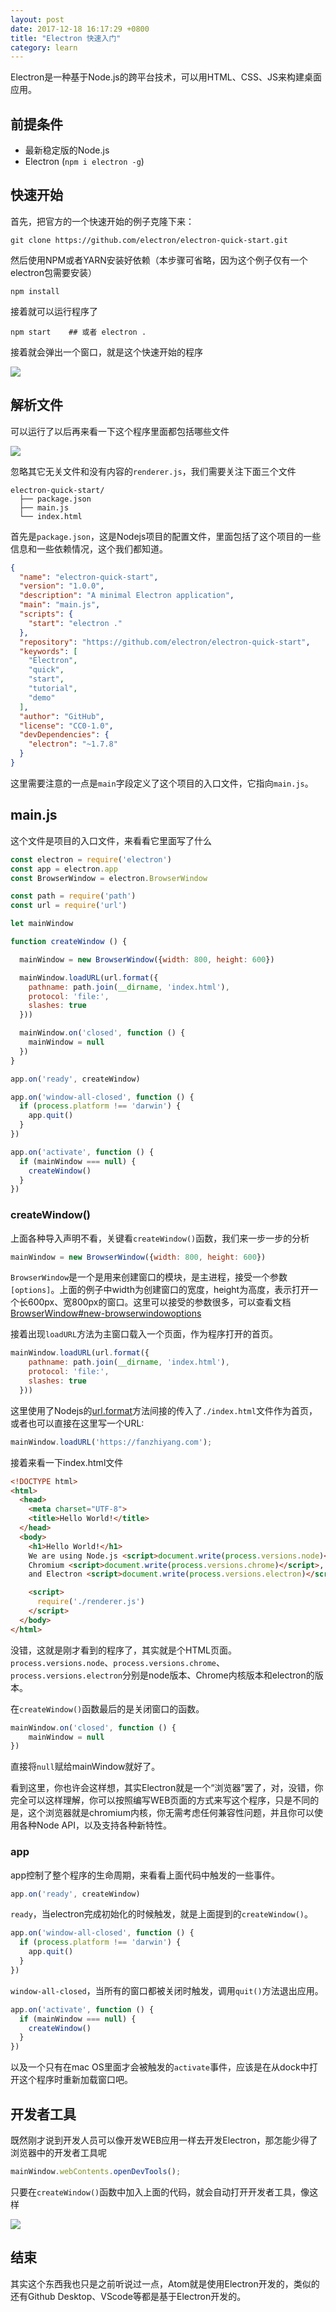 ```yaml
---
layout: post
date: 2017-12-18 16:17:29 +0800
title: "Electron 快速入门"
category: learn
---
```


Electron是一种基于Node.js的跨平台技术，可以用HTML、CSS、JS来构建桌面应用。

## 前提条件

- 最新稳定版的Node.js
- Electron (`npm i electron -g`)

## 快速开始

首先，把官方的一个快速开始的例子克隆下来：

```
git clone https://github.com/electron/electron-quick-start.git
```

然后使用NPM或者YARN安装好依赖（本步骤可省略，因为这个例子仅有一个electron包需要安装）

```
npm install
```

接着就可以运行程序了

```
npm start    ## 或者 electron .
```

接着就会弹出一个窗口，就是这个快速开始的程序

![](/pics/2017/12/1801.png)

## 解析文件

可以运行了以后再来看一下这个程序里面都包括哪些文件

![](/pics/2017/12/1802.png)

忽略其它无关文件和没有内容的`renderer.js`，我们需要关注下面三个文件

```
electron-quick-start/
  ├── package.json
  ├── main.js
  └── index.html
```

首先是`package.json`，这是Nodejs项目的配置文件，里面包括了这个项目的一些信息和一些依赖情况，这个我们都知道。

```json
{
  "name": "electron-quick-start",
  "version": "1.0.0",
  "description": "A minimal Electron application",
  "main": "main.js",
  "scripts": {
    "start": "electron ."
  },
  "repository": "https://github.com/electron/electron-quick-start",
  "keywords": [
    "Electron",
    "quick",
    "start",
    "tutorial",
    "demo"
  ],
  "author": "GitHub",
  "license": "CC0-1.0",
  "devDependencies": {
    "electron": "~1.7.8"
  }
}
```

这里需要注意的一点是`main`字段定义了这个项目的入口文件，它指向`main.js`。

## main.js

这个文件是项目的入口文件，来看看它里面写了什么

```js
const electron = require('electron')
const app = electron.app
const BrowserWindow = electron.BrowserWindow

const path = require('path')
const url = require('url')

let mainWindow

function createWindow () {

  mainWindow = new BrowserWindow({width: 800, height: 600})

  mainWindow.loadURL(url.format({
    pathname: path.join(__dirname, 'index.html'),
    protocol: 'file:',
    slashes: true
  }))

  mainWindow.on('closed', function () {
    mainWindow = null
  })
}

app.on('ready', createWindow)

app.on('window-all-closed', function () {
  if (process.platform !== 'darwin') {
    app.quit()
  }
})

app.on('activate', function () {
  if (mainWindow === null) {
    createWindow()
  }
})
```

### createWindow()

上面各种导入声明不看，关键看`createWindow()`函数，我们来一步一步的分析

```js
mainWindow = new BrowserWindow({width: 800, height: 600})
```

`BrowserWindow`是一个是用来创建窗口的模块，是主进程，接受一个参数`[options]`。上面的例子中width为创建窗口的宽度，height为高度，表示打开一个长600px、宽800px的窗口。这里可以接受的参数很多，可以查看文档[BrowserWindow#new-browserwindowoptions](https://electronjs.org/docs/api/browser-window#new-browserwindowoptions)

接着出现`loadURL`方法为主窗口载入一个页面，作为程序打开的首页。

```js
mainWindow.loadURL(url.format({
    pathname: path.join(__dirname, 'index.html'),
    protocol: 'file:',
    slashes: true
  }))
```

这里使用了Nodejs的[url.format](https://nodejs.org/api/url.html#url_url_format_urlobject)方法间接的传入了`./index.html`文件作为首页，或者也可以直接在这里写一个URL:

```js
mainWindow.loadURL('https://fanzhiyang.com');
```

接着来看一下index.html文件

```html
<!DOCTYPE html>
<html>
  <head>
    <meta charset="UTF-8">
    <title>Hello World!</title>
  </head>
  <body>
    <h1>Hello World!</h1>
    We are using Node.js <script>document.write(process.versions.node)</script>,
    Chromium <script>document.write(process.versions.chrome)</script>,
    and Electron <script>document.write(process.versions.electron)</script>.

    <script>
      require('./renderer.js')
    </script>
  </body>
</html>

```

没错，这就是刚才看到的程序了，其实就是个HTML页面。`process.versions.node`、`process.versions.chrome`、`process.versions.electron`分别是node版本、Chrome内核版本和electron的版本。

在`createWindow()`函数最后的是关闭窗口的函数。

```js
mainWindow.on('closed', function () {
    mainWindow = null
})
```

直接将`null`赋给mainWindow就好了。

看到这里，你也许会这样想，其实Electron就是一个“浏览器”罢了，对，没错，你完全可以这样理解，你可以按照编写WEB页面的方式来写这个程序，只是不同的是，这个浏览器就是chromium内核，你无需考虑任何兼容性问题，并且你可以使用各种Node API，以及支持各种新特性。

### app

app控制了整个程序的生命周期，来看看上面代码中触发的一些事件。

```js
app.on('ready', createWindow)
```

`ready`，当electron完成初始化的时候触发，就是上面提到的`createWindow()`。

```js
app.on('window-all-closed', function () {
  if (process.platform !== 'darwin') {
    app.quit()
  }
})
```

`window-all-closed`，当所有的窗口都被关闭时触发，调用`quit()`方法退出应用。

```js
app.on('activate', function () {
  if (mainWindow === null) {
    createWindow()
  }
})
```

以及一个只有在mac OS里面才会被触发的`activate`事件，应该是在从dock中打开这个程序时重新加载窗口吧。

## 开发者工具

既然刚才说到开发人员可以像开发WEB应用一样去开发Electron，那怎能少得了浏览器中的开发者工具呢

```js
mainWindow.webContents.openDevTools();
```

只要在`createWindow()`函数中加入上面的代码，就会自动打开开发者工具，像这样

![](/pics/2017/12/1803.png)


## 结束

其实这个东西我也只是之前听说过一点，Atom就是使用Electron开发的，类似的还有Github Desktop、VScode等都是基于Electron开发的。